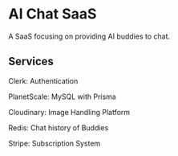 # AI Chat SaaS
A SaaS focusing on providing AI buddies to chat.


## Services
Clerk: Authentication

PlanetScale: MySQL with Prisma

Cloudinary: Image Handling Platform

Redis: Chat history of Buddies

Stripe: Subscription System

